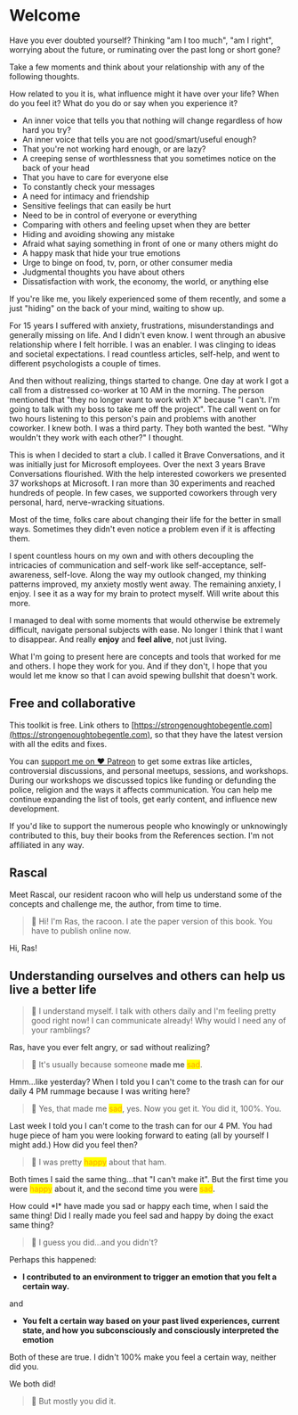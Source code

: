 # Welcome

Have you ever doubted yourself? Thinking "am I too much", "am I right", worrying about the future, or ruminating over the past long or short gone?

Take a few moments and think about your relationship with any of the following thoughts.

How related to you it is, what influence might it have over your life? When do you feel it? What do you do or say when you experience it?

* An inner voice that tells you that nothing will change regardless of how hard you try?
* An inner voice that tells you are not good/smart/useful enough?
* That you're not working hard enough, or are lazy?
* A creeping sense of worthlessness that you sometimes notice on the back of your head
* That you have to care for everyone else
* To constantly check your messages
* A need for intimacy and friendship
* Sensitive feelings that can easily be hurt
* Need to be in control of everyone or everything
* Comparing with others and feeling upset when they are better
* Hiding and avoiding showing any mistake
* Afraid what saying something in front of one or many others might do
* A happy mask that hide your true emotions
* Urge to binge on food, tv, porn, or other consumer media
* Judgmental thoughts you have about others
* Dissatisfaction with work, the economy, the world, or anything else

If you're like me, you likely experienced some of them recently, and some a just "hiding" on the back of your mind, waiting to show up.

For 15 years I suffered with anxiety, frustrations, misunderstandings and generally missing on life. And I didn't even know. I went through an abusive relationship where I felt horrible. I was an enabler. I was clinging to ideas and societal expectations. I read countless articles, self-help, and went to different psychologists a couple of times.

And then without realizing, things started to change. One day at work I got a call from a distressed co-worker at 10 AM in the morning. The person mentioned that "they no longer want to work with X" because "I can't. I'm going to talk with my boss to take me off the project". The call went on for two hours listening to this person's pain and problems with another coworker. I knew both. I was a third party. They both wanted the best. "Why wouldn't they work with each other?" I thought.

This is when I decided to start a club. I called it Brave Conversations, and it was initially just for Microsoft employees. Over the next 3 years Brave Conversations flourished. With the help interested coworkers we presented 37 workshops at Microsoft. I ran more than 30 experiments and reached hundreds of people. In few cases, we supported coworkers through very personal, hard, nerve-wracking situations.

Most of the time, folks care about changing their life for the better in small ways. Sometimes they didn't even notice a problem even if it is affecting them.

I spent countless hours on my own and with others decoupling the intricacies of communication and self-work like self-acceptance, self-awareness, self-love. Along the way my outlook changed, my thinking patterns improved, my anxiety mostly went away. The remaining anxiety, I enjoy. I see it as a way for my brain to protect myself. Will write about this more.

I managed to deal with some moments that would otherwise be extremely difficult, navigate personal subjects with ease. No longer I think that I want to disappear. And really **enjoy** and **feel alive**, not just living.

What I'm going to present here are concepts and tools that worked for me and others. I hope they work for you. And if they don't, I hope that you would let me know so that I can avoid spewing bullshit that doesn't work.

## Free and collaborative

This toolkit is free. Link others to [https://strongenoughtobegentle.com](https://strongenoughtobegentle.com), so that they have the latest version with all the edits and fixes.

You can [support me on ♥ Patreon](https://patreon.com/nokola) to get some extras like articles, controversial discussions, and personal meetups, sessions, and workshops. During our workshops we discussed topics like funding or defunding the police, religion and the ways it affects communication. You can help me continue expanding the list of tools, get early content, and influence new development.

If you'd like to support the numerous people who knowingly or unknowingly contributed to this, buy their books from the References section. I'm not affiliated in any way.

## Rascal

Meet Rascal, our resident racoon who will help us understand some of the concepts and challenge me, the author, from time to time.

> :raccoon: Hi! I'm Ras, the racoon. I ate the paper version of this book. You have to publish online now.

Hi, Ras!

## Understanding ourselves and others can help us live a better life

> :raccoon: I understand myself. I talk with others daily and I'm feeling pretty good right now! I can communicate already! Why would I need any of your ramblings?

Ras, have you ever felt angry, or sad without realizing?

> :raccoon: It's usually because someone **made me** <mark style="color:orange;">sad</mark>.

Hmm...like yesterday? When I told you I can't come to the trash can for our daily 4 PM rummage because I was writing here?

> :raccoon: Yes, that made me <mark style="color:orange;">sad</mark>, yes. Now you get it. You did it, 100%. You.

Last week I told you I can't come to the trash can for our 4 PM. You had huge piece of ham you were looking forward to eating (all by yourself I might add.) How did you feel then?

> :raccoon: I was pretty <mark style="color:orange;">happy</mark> about that ham.

Both times I said the same thing...that "I can't make it". But the first time you were <mark style="color:orange;">happy</mark> about it, and the second time you were <mark style="color:orange;">sad</mark>.&#x20;

How could \*I\* have made you sad or happy each time, when I said the same thing! Did I really made you feel sad and happy by doing the exact same thing?

> :raccoon: I guess you did...and you didn't?

Perhaps this happened:

* **I contributed to an environment to trigger an emotion that you felt a certain way.**&#x20;

and&#x20;

* **You felt a certain way based on your past lived experiences, current state, and how you subconsciously and consciously interpreted the emotion**

Both of these are true. I didn't 100% make you feel a certain way, neither did you.

We both did!

> ​:raccoon: But mostly you did it.
